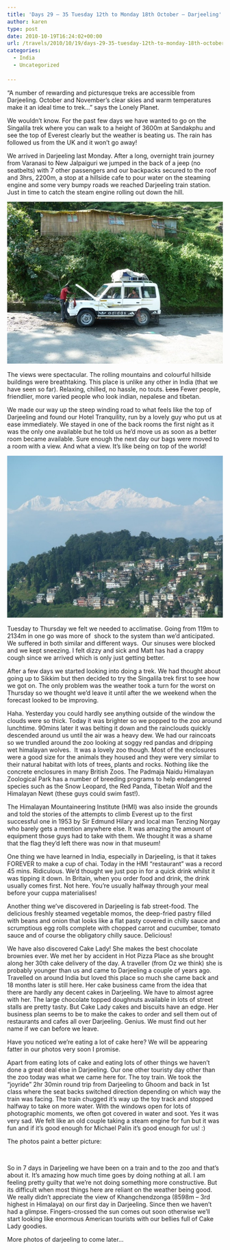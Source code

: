 ```yaml
---
title: 'Days 29 – 35 Tuesday 12th to Monday 18th October – Darjeeling'
author: karen
type: post
date: 2010-10-19T16:24:02+00:00
url: /travels/2010/10/19/days-29-35-tuesday-12th-to-monday-18th-october-darjeeling/
categories:
  - India
  - Uncategorized

---
```

“A number of rewarding and picturesque treks are accessible from Darjeeling. October and November’s clear skies and warm temperatures make it an ideal time to trek…” says the Lonely Planet. 

We wouldn’t know. For the past few days we have wanted to go on the Singalila trek where you can walk to a height of 3600m at Sandakphu and see the top of Everest clearly but the weather is beating us. The rain has followed us from the UK and it won’t go away!

We arrived in Darjeeling last Monday. After a long, overnight train journey from Varanasi to New Jalpaiguri we jumped in the back of a jeep (no seatbelts) with 7 other passengers and our backpacks secured to the roof and 3hrs, 2200m, a stop at a hillside cafe to pour water on the steaming engine and some very bumpy roads we reached Darjeeling train station. Just in time to catch the steam engine rolling out down the hill.

![P1010545](/travels-wp-content/uploads/2010/10/P1010545.jpg) 

The views were spectacular. The rolling mountains and colourful hillside buildings were breathtaking. This place is unlike any other in India (that we have seen so far). Relaxing, chilled, no hassle, no touts. <strike>Less</strike> Fewer people, friendlier, more varied people who look indian, nepalese and tibetan. 

We made our way up the steep winding road to what feels like the top of Darjeeling and found our Hotel Tranquility, run by a lovely guy who put us at ease immediately. We stayed in one of the back rooms the first night as it was the only one available but he told us he’d move us as soon as a better room became available. Sure enough the next day our bags were moved to a room with a view. And what a view. It’s like being on top of the world! 

![P1010567](/travels-wp-content/uploads/2010/10/P1010567.jpg) 

Tuesday to Thursday we felt we needed to acclimatise. Going from 119m to 2134m in one go was more of&nbsp; shock to the system than we’d anticipated. We suffered in both similar and different ways.&nbsp; Our sinuses were blocked and we kept sneezing. I felt dizzy and sick and Matt has had a crappy cough since we arrived which is only just getting better.

After a few days we started looking into doing a trek. We had thought about going up to Sikkim but then decided to try the Singalila trek first to see how we got on. The only problem was the weather took a turn for the worst on Thursday so we thought we’d leave it until after the we weekend when the forecast looked to be improving. 

Haha. Yesterday you could hardly see anything outside of the window the clouds were so thick. Today it was brighter so we popped to the zoo around lunchtime. 90mins later it was belting it down and the rainclouds quickly descended around us until the air was a heavy dew. We had our raincoats so we trundled around the zoo looking at soggy red pandas and dripping wet himalayan wolves.&nbsp; It was a lovely zoo though. Most of the enclosures were a good size for the animals they housed and they were very similar to their natural habitat with lots of trees, plants and rocks. Nothing like the concrete enclosures in many British Zoos. The Padmaja Naidu Himalayan Zoological Park has a number of breeding programs to help endangered species such as the Snow Leopard, the Red Panda, Tibetan Wolf and the Himalayan Newt (these guys could swim fast!).

The Himalayan Mountaineering Institute (HMI) was also inside the grounds and told the stories of the attempts to climb Everest up to the first successful one in 1953 by Sir Edmund Hilary and local man Tenzing Norgay who barely gets a mention anywhere else. It was amazing the amount of equipment those guys had to take with them. We thought it was a shame that the flag they’d left there was now in that museum!

One thing we have learned in India, especially in Darjeeling, is that it takes FOREVER to make a cup of chai. Today in the HMI “restaurant” was a record 45 mins. Ridiculous. We’d thought we just pop in for a quick drink whilst it was tipping it down. In Britain, when you order food and drink, the drink usually comes first. Not here. You’re usually halfway through your meal before your cuppa materialises! 

Another thing we’ve discovered in Darjeeling is fab street-food. The delicious freshly steamed vegetable momos, the deep-fried pastry filled with beans and onion that looks like a flat pasty covered in chilly sauce and scrumptious egg rolls complete with chopped carrot and cucumber, tomato sauce and of course the obligatory chilly sauce. Delicious! 

We have also discovered Cake Lady! She makes the best chocolate brownies ever. We met her by accident in Hot Pizza Place as she brought along her 30th cake delivery of the day. A traveller (from Oz we think) she is probably younger than us and came to Darjeeling a couple of years ago. Travelled on around India but loved this place so much she came back and 18 months later is still here. Her cake business came from the idea that there are hardly any decent cakes in Darjeeling. We have to almost agree with her. The large chocolate topped doughnuts available in lots of street stalls are pretty tasty. But Cake Lady cakes and biscuits have an edge. Her business plan seems to be to make the cakes to order and sell them out of restaurants and cafes all over Darjeeling. Genius. We must find out her name if we can before we leave. 

Have you noticed we’re eating a lot of cake here? We will be appearing fatter in our photos very soon I promise.

Apart from eating lots of cake and eating lots of other things we haven’t done a great deal else in Darjeeling. Our one other touristy day other than the zoo today was what we came here for. The toy train. We took the “joyride” 2hr 30min round trip from Darjeeling to Ghoom and back in 1st class where the seat backs switched direction depending on which way the train was facing. The train chugged it’s way up the toy track and stopped halfway to take on more water. With the windows open for lots of photographic moments, we often got covered in water and soot. Yes it was very sad. We felt like an old couple taking a steam engine for fun but it was fun and if it’s good enough for Michael Palin it’s good enough for us! :)

The photos paint a better picture:

<photo coming here soon>&nbsp; 

So in 7 days in Darjeeling we have been on a train and to the zoo and that’s about it. It’s amazing how much time goes by doing nothing at all. I am feeling pretty guilty that we’re not doing something more constructive. But its difficult when most things here are reliant on the weather being good. We really didn’t appreciate the view of Khangchendzonga (8598m – 3rd highest in Himalaya) on our first day in Darjeeling. Since then we haven’t had a glimpse. Fingers-crossed the sun comes out soon otherwise we’ll start looking like enormous American tourists with our bellies full of Cake Lady goodies.

More photos of darjeeling to come later…

 [1]: http://www.mattburns.co.uk/travels/wp-content/uploads/2010/10/P1010545.jpg
 [2]: http://www.mattburns.co.uk/travels/wp-content/uploads/2010/10/P10105671.jpg